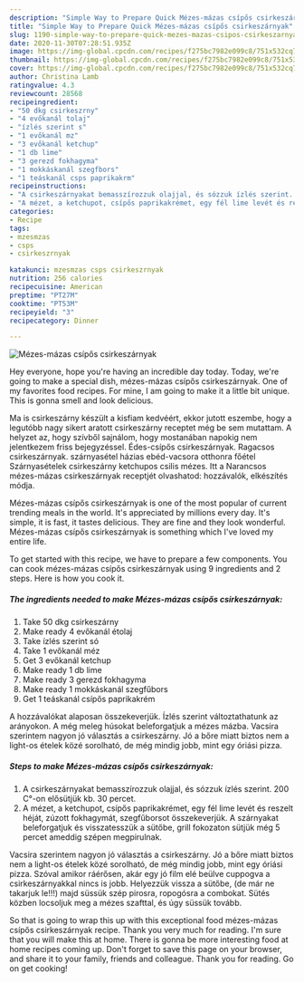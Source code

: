 ```yaml
---
description: "Simple Way to Prepare Quick Mézes-mázas csípős csirkeszárnyak"
title: "Simple Way to Prepare Quick Mézes-mázas csípős csirkeszárnyak"
slug: 1190-simple-way-to-prepare-quick-mezes-mazas-csipos-csirkeszarnyak
date: 2020-11-30T07:28:51.935Z
image: https://img-global.cpcdn.com/recipes/f275bc7982e099c8/751x532cq70/mezes-mazas-csipos-csirkeszarnyak-recept-foto.jpg
thumbnail: https://img-global.cpcdn.com/recipes/f275bc7982e099c8/751x532cq70/mezes-mazas-csipos-csirkeszarnyak-recept-foto.jpg
cover: https://img-global.cpcdn.com/recipes/f275bc7982e099c8/751x532cq70/mezes-mazas-csipos-csirkeszarnyak-recept-foto.jpg
author: Christina Lamb
ratingvalue: 4.3
reviewcount: 28568
recipeingredient:
- "50 dkg csirkeszrny"
- "4 evőkanál tolaj"
- "ízlés szerint s"
- "1 evőkanál mz"
- "3 evőkanál ketchup"
- "1 db lime"
- "3 gerezd fokhagyma"
- "1 mokkáskanál szegfbors"
- "1 teáskanál csps paprikakrm"
recipeinstructions:
- "A csirkeszárnyakat bemasszírozzuk olajjal, és sózzuk ízlés szerint. 200 C°-on elősütjük kb. 30 percet."
- "A mézet, a ketchupot, csípős paprikakrémet, egy fél lime levét és reszelt héját, zúzott fokhagymát, szegfűborsot összekeverjük. A szárnyakat beleforgatjuk és visszatesszük a sütőbe, grill fokozaton sütjük még 5 percet ameddig szépen megpirulnak."
categories:
- Recipe
tags:
- mzesmzas
- csps
- csirkeszrnyak

katakunci: mzesmzas csps csirkeszrnyak 
nutrition: 256 calories
recipecuisine: American
preptime: "PT27M"
cooktime: "PT53M"
recipeyield: "3"
recipecategory: Dinner

---
```



![Mézes-mázas csípős csirkeszárnyak](https://img-global.cpcdn.com/recipes/f275bc7982e099c8/751x532cq70/mezes-mazas-csipos-csirkeszarnyak-recept-foto.jpg)

Hey everyone, hope you're having an incredible day today. Today, we're going to make a special dish, mézes-mázas csípős csirkeszárnyak. One of my favorites food recipes. For mine, I am going to make it a little bit unique. This is gonna smell and look delicious.

Ma is csirkeszárny készült a kisfiam kedvéért, ekkor jutott eszembe, hogy a legutóbb nagy sikert aratott csirkeszárny receptet még be sem mutattam. A helyzet az, hogy szívből sajnálom, hogy mostanában napokig nem jelentkezem friss bejegyzéssel. Édes-csípős csirkeszárnyak. Ragacsos csirkeszárnyak. szárnyasétel házias ebéd-vacsora otthonra főétel Szárnyasételek csirkeszárny ketchupos csilis mézes. Itt a Narancsos mézes-mázas csirkeszárnyak receptjét olvashatod: hozzávalók, elkészítés módja.

Mézes-mázas csípős csirkeszárnyak is one of the most popular of current trending meals in the world. It's appreciated by millions every day. It's simple, it is fast, it tastes delicious. They are fine and they look wonderful. Mézes-mázas csípős csirkeszárnyak is something which I've loved my entire life.


To get started with this recipe, we have to prepare a few components. You can cook mézes-mázas csípős csirkeszárnyak using 9 ingredients and 2 steps. Here is how you cook it.

<!--inarticleads1-->

##### The ingredients needed to make Mézes-mázas csípős csirkeszárnyak:

1. Take 50 dkg csirkeszárny
1. Make ready 4 evőkanál étolaj
1. Take ízlés szerint só
1. Take 1 evőkanál méz
1. Get 3 evőkanál ketchup
1. Make ready 1 db lime
1. Make ready 3 gerezd fokhagyma
1. Make ready 1 mokkáskanál szegfűbors
1. Get 1 teáskanál csípős paprikakrém


A hozzávalókat alaposan összekeverjük. Ízlés szerint változtathatunk az arányokon. A még meleg húsokat beleforgatjuk a mézes mázba. Vacsira szerintem nagyon jó választás a csirkeszárny. Jó a bőre miatt biztos nem a light-os ételek közé sorolható, de még mindig jobb, mint egy óriási pizza. 

<!--inarticleads2-->

##### Steps to make Mézes-mázas csípős csirkeszárnyak:

1. A csirkeszárnyakat bemasszírozzuk olajjal, és sózzuk ízlés szerint. 200 C°-on elősütjük kb. 30 percet.
1. A mézet, a ketchupot, csípős paprikakrémet, egy fél lime levét és reszelt héját, zúzott fokhagymát, szegfűborsot összekeverjük. A szárnyakat beleforgatjuk és visszatesszük a sütőbe, grill fokozaton sütjük még 5 percet ameddig szépen megpirulnak.


Vacsira szerintem nagyon jó választás a csirkeszárny. Jó a bőre miatt biztos nem a light-os ételek közé sorolható, de még mindig jobb, mint egy óriási pizza. Szóval amikor ráérősen, akár egy jó film elé beülve cuppogva a csirkeszárnyakkal nincs is jobb. Helyezzük vissza a sütőbe, (de már ne takarjuk le!!!) majd süssük szép pirosra, ropogósra a combokat. Sütés közben locsoljuk meg a mézes szafttal, és úgy süssük tovább. 

So that is going to wrap this up with this exceptional food mézes-mázas csípős csirkeszárnyak recipe. Thank you very much for reading. I'm sure that you will make this at home. There is gonna be more interesting food at home recipes coming up. Don't forget to save this page on your browser, and share it to your family, friends and colleague. Thank you for reading. Go on get cooking!
